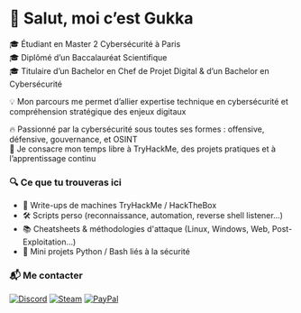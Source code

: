 # 👋 Salut, moi c’est Gukka

🎓 Étudiant en Master 2 Cybersécurité à Paris  
🎓 Diplômé d’un Baccalauréat Scientifique  
🎓 Titulaire d’un Bachelor en Chef de Projet Digital & d’un Bachelor en Cybersécurité  

💡 Mon parcours me permet d’allier expertise technique en cybersécurité et compréhension stratégique des enjeux digitaux  

🔥 Passionné par la cybersécurité sous toutes ses formes : offensive, défensive, gouvernance, et OSINT  
🧠 Je consacre mon temps libre à TryHackMe, des projets pratiques et à l’apprentissage continu


### 🔍 Ce que tu trouveras ici

- 📁 Write-ups de machines TryHackMe / HackTheBox  
- 🛠️ Scripts perso (reconnaissance, automation, reverse shell listener…)  
- 📚 Cheatsheets & méthodologies d'attaque (Linux, Windows, Web, Post-Exploitation…)  
- 🧪 Mini projets Python / Bash liés à la sécurité  


### 📬 Me contacter

[![Discord](https://img.shields.io/badge/Discord-5865F2?style=for-the-badge&logo=discord&logoColor=white)](https://discord.com/users/243004781281411072)  [![Steam](https://img.shields.io/badge/Steam-000000?style=for-the-badge&logo=steam&logoColor=white)](https://steamcommunity.com/id/gukka/)  [![PayPal](https://img.shields.io/badge/PayPal-00457C?style=for-the-badge&logo=paypal&logoColor=white)](https://paypal.me/tonpseudo)
<!---[![Gmail](https://img.shields.io/badge/Gmail-D14836?style=for-the-badge&logo=gmail&logoColor=white)](mailto:ton@email.com)--->

<!---
<table>
  <tr>
    <th>💻 Pentest / OSINT</th>
    <th>🧪 Dev / Scripts</th>
    <th>⚙️ Docker & Infra</th>
  </tr>
  <tr>
    <td align="center">
      <img src="https://raw.githubusercontent.com/devicons/devicon/master/icons/linux/linux-original.svg" width="40" title="Linux" />
      <img src="https://raw.githubusercontent.com/devicons/devicon/master/icons/bash/bash-original.svg" width="40" title="Bash" />
      <img src="https://raw.githubusercontent.com/devicons/devicon/master/icons/python/python-original.svg" width="40" title="Python" />
      <img src="https://shodan.io/favicon.ico" width="40" title="Shodan" />
      <img src="https://raw.githubusercontent.com/devicons/devicon/master/icons/git/git-original.svg" width="40" title="Git" />
    </td>
    <td align="center">
      <img src="https://raw.githubusercontent.com/devicons/devicon/master/icons/javascript/javascript-original.svg" width="40" title="JavaScript" />
      <img src="https://raw.githubusercontent.com/devicons/devicon/master/icons/html5/html5-original.svg" width="40" title="HTML5" />
      <img src="https://raw.githubusercontent.com/devicons/devicon/master/icons/css3/css3-original.svg" width="40" title="CSS3" />
      <img src="https://raw.githubusercontent.com/devicons/devicon/master/icons/php/php-original.svg" width="40" title="PHP" />
      <img src="https://raw.githubusercontent.com/devicons/devicon/master/icons/mysql/mysql-original.svg" width="40" title="MySQL" />
    </td>
    <td align="center">
      <img src="https://raw.githubusercontent.com/devicons/devicon/master/icons/docker/docker-original.svg" width="40" title="Docker" />
      <img src="https://raw.githubusercontent.com/devicons/devicon/master/icons/ubuntu/ubuntu-plain.svg" width="40" title="Ubuntu" />
      <img src="https://raw.githubusercontent.com/devicons/devicon/master/icons/nginx/nginx-original.svg" width="40" title="Nginx" />
      <img src="https://raw.githubusercontent.com/devicons/devicon/master/icons/windows8/windows8-original.svg" width="40" title="Windows Server" />
      <img src="https://upload.wikimedia.org/wikipedia/commons/2/2f/PowerShell_5.0_icon.png" width="40" title="PowerShell" />
    </td>
  </tr>
  <tr>
    <th>🎨 Création / Visuels</th>
    <th>🛒 E‑commerce / Web</th>
    <th>🧠 Système & Utilitaires</th>
  </tr>
  <tr>
    <td align="center">
      <img src="https://upload.wikimedia.org/wikipedia/commons/a/af/Adobe_Photoshop_CC_icon.svg" width="40" title="Photoshop" />
      <img src="https://upload.wikimedia.org/wikipedia/commons/f/fb/Adobe_Illustrator_CC_icon.svg" width="40" title="Illustrator" />
      <img src="https://upload.wikimedia.org/wikipedia/commons/c/cb/Adobe_After_Effects_CC_icon.svg" width="40" title="After Effects" />
      <img src="https://upload.wikimedia.org/wikipedia/commons/4/4f/Adobe_Premiere_Pro_CC_icon_%282020%29.svg" width="40" title="Premiere Pro" />
    </td>
    <td align="center">
      <img src="https://upload.wikimedia.org/wikipedia/commons/9/98/WordPress_blue_logo.svg" width="40" title="WordPress" />
      <img src="https://static.wixstatic.com/media/c3b812_4d514272cf0c4d3da4643c09a4b42766~mv2.png/v1/fill/w_256,h_256,al_c,q_85,enc_auto/Wix%20Icon%20-%20Website%20Builder.png" width="40" title="Wix" />
      <img src="https://cdn.worldvectorlogo.com/logos/shopify.svg" width="40" title="Shopify" />
      <img src="https://www.ionos.fr/favicon.ico" width="30" title="IONOS" />
      <img src="https://cdn.worldvectorlogo.com/logos/sendinblue.svg" width="40" title="Brevo / Sendinblue" />
    </td>
    <td align="center">
      <img src="https://raw.githubusercontent.com/devicons/devicon/master/icons/github/github-original.svg" width="40" title="GitHub" />
      <img src="https://raw.githubusercontent.com/devicons/devicon/master/icons/vscode/vscode-original.svg" width="40" title="VS Code" />
      <img src="https://raw.githubusercontent.com/devicons/devicon/master/icons/windows8/windows8-original.svg" width="40" title="Windows" />
    </td>
  </tr>
</table>
--->



<!---
## 🔥 Languages and Tools 🔥

<br>

<table>
  <tr>
    <th>Programming Languages</th>
    <th>Frontend Development</th>
    <th>Backend Development</th>
  </tr>
  <tr>
    <td align="center">
      <img src="https://cdn.jsdelivr.net/gh/devicons/devicon/icons/c/c-original.svg" width="40" />
      <img src="https://cdn.jsdelivr.net/gh/devicons/devicon/icons/cplusplus/cplusplus-original.svg" width="40" />
      <img src="https://cdn.jsdelivr.net/gh/devicons/devicon/icons/csharp/csharp-original.svg" width="40" />
      <img src="https://cdn.jsdelivr.net/gh/devicons/devicon/icons/javascript/javascript-original.svg" width="40" />
      <img src="https://cdn.jsdelivr.net/gh/devicons/devicon/icons/php/php-original.svg" width="40" />
      <img src="https://cdn.jsdelivr.net/gh/devicons/devicon/icons/python/python-original.svg" width="40" />
      <img src="https://cdn.jsdelivr.net/gh/devicons/devicon/icons/lua/lua-original.svg" width="40" />
    </td>
    <td align="center">
      <img src="https://cdn.jsdelivr.net/gh/devicons/devicon/icons/html5/html5-original.svg" width="40" />
      <img src="https://cdn.jsdelivr.net/gh/devicons/devicon/icons/css3/css3-original.svg" width="40" />
      <img src="https://cdn.jsdelivr.net/gh/devicons/devicon/icons/sass/sass-original.svg" width="40" />
      <img src="https://cdn.jsdelivr.net/gh/devicons/devicon/icons/bootstrap/bootstrap-original.svg" width="40" />
      <img src="https://cdn.jsdelivr.net/gh/devicons/devicon/icons/vuejs/vuejs-original.svg" width="40" />
      <img src="https://cdn.jsdelivr.net/gh/devicons/devicon/icons/react/react-original.svg" width="40" />
    </td>
    <td align="center">
      <img src="https://cdn.jsdelivr.net/gh/devicons/devicon/icons/nginx/nginx-original.svg" width="40" />
    </td>
  </tr>
  <tr>
    <th>Mobile App Development</th>
    <th>Database</th>
    <th>DevOps</th>
  </tr>
  <tr>
    <td align="center">
      <img src="https://cdn.jsdelivr.net/gh/devicons/devicon/icons/android/android-original.svg" width="40" />
      <img src="https://cdn.jsdelivr.net/gh/devicons/devicon/icons/flutter/flutter-original.svg" width="40" />
    </td>
    <td align="center">
      <img src="https://cdn.jsdelivr.net/gh/devicons/devicon/icons/mongodb/mongodb-original.svg" width="40" />
      <img src="https://cdn.jsdelivr.net/gh/devicons/devicon/icons/mysql/mysql-original.svg" width="40" />
      <img src="https://cdn.jsdelivr.net/gh/devicons/devicon/icons/postgresql/postgresql-original.svg" width="40" />
    </td>
    <td align="center">
      <img src="https://cdn.jsdelivr.net/gh/devicons/devicon/icons/docker/docker-original.svg" width="40" />
      <img src="https://cdn.jsdelivr.net/gh/devicons/devicon/icons/amazonwebservices/amazonwebservices-original.svg" width="40" />
    </td>
  </tr>
  <tr>
    <th>Backend as a Service (BaaS)</th>
    <th>Game Engines</th>
    <th>Tools</th>
  </tr>
  <tr>
    <td align="center">
      <img src="https://cdn.jsdelivr.net/gh/devicons/devicon/icons/heroku/heroku-original.svg" width="40" />
      <img src="https://cdn.jsdelivr.net/gh/devicons/devicon/icons/firebase/firebase-plain.svg" width="40" />
    </td>
    <td align="center">
      <img src="https://cdn.jsdelivr.net/gh/devicons/devicon/icons/unrealengine/unrealengine-original.svg" width="40" />
    </td>
    <td align="center">
      <img src="https://cdn.jsdelivr.net/gh/devicons/devicon/icons/git/git-original.svg" width="40" />
      <img src="https://cdn.jsdelivr.net/gh/devicons/devicon/icons/github/github-original.svg" width="40" />
      <img src="https://cdn.jsdelivr.net/gh/devicons/devicon/icons/vscode/vscode-original.svg" width="40" />
      <img src="https://cdn.jsdelivr.net/gh/devicons/devicon/icons/arduino/arduino-original.svg" width="40" />
      <img src="https://cdn.jsdelivr.net/gh/devicons/devicon/icons/filezilla/filezilla-plain.svg" width="40" />
    </td>
  </tr>
</table>
--->

<!---
GukkaOG/GukkaOG is a ✨ special ✨ repository because its `README.md` (this file) appears on your GitHub profile.
You can click the Preview link to take a look at your changes.
--->
